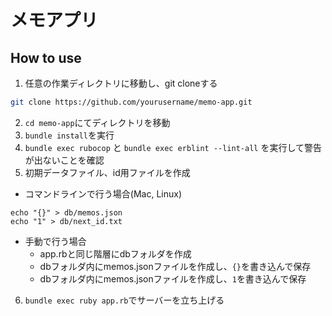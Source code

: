 # メモアプリ
## How to use
1. 任意の作業ディレクトリに移動し、git cloneする
```bash
git clone https://github.com/yourusername/memo-app.git
```
2. `cd memo-app`にてディレクトリを移動
3. `bundle install`を実行
4. `bundle exec rubocop` と `bundle exec erblint --lint-all` を実行して警告が出ないことを確認
5. 初期データファイル、id用ファイルを作成
- コマンドラインで行う場合(Mac, Linux)
```
echo "{}" > db/memos.json
echo "1" > db/next_id.txt
```
- 手動で行う場合
  - app.rbと同じ階層にdbフォルダを作成
  - dbフォルダ内にmemos.jsonファイルを作成し、`{}`を書き込んで保存
  - dbフォルダ内にmemos.jsonファイルを作成し、`1`を書き込んで保存

6. `bundle exec ruby app.rb`でサーバーを立ち上げる
